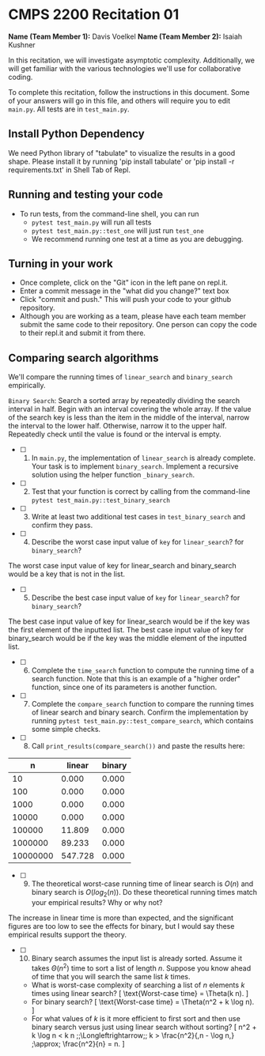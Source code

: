 # CMPS 2200  Recitation 01

**Name (Team Member 1):** Davis Voelkel
**Name (Team Member 2):** Isaiah Kushner

In this recitation, we will investigate asymptotic complexity. Additionally, we will get familiar with the various technologies we'll use for collaborative coding.

To complete this recitation, follow the instructions in this document. Some of your answers will go in this file, and others will require you to edit `main.py`. All tests are in `test_main.py`.

## Install Python Dependency

We need Python library of "tabulate" to visualize the results in a good shape. Please install it by running 'pip install tabulate' or 'pip install -r requirements.txt' in Shell Tab of Repl.  

## Running and testing your code

- To run tests, from the command-line shell, you can run
  + `pytest test_main.py` will run all tests
  + `pytest test_main.py::test_one` will just run `test_one`
  + We recommend running one test at a time as you are debugging.

## Turning in your work

- Once complete, click on the "Git" icon in the left pane on repl.it.
- Enter a commit message in the "what did you change?" text box
- Click "commit and push." This will push your code to your github repository.
- Although you are working as a team, please have each team member submit the same code to their repository. One person can copy the code to their repl.it and submit it from there.

## Comparing search algorithms

We'll compare the running times of `linear_search` and `binary_search` empirically.

`Binary Search`: Search a sorted array by repeatedly dividing the search interval in half. Begin with an interval covering the whole array. If the value of the search key is less than the item in the middle of the interval, narrow the interval to the lower half. Otherwise, narrow it to the upper half. Repeatedly check until the value is found or the interval is empty.

- [ ] 1. In `main.py`, the implementation of `linear_search` is already complete. Your task is to implement `binary_search`. Implement a recursive solution using the helper function `_binary_search`. 

- [ ] 2. Test that your function is correct by calling from the command-line `pytest test_main.py::test_binary_search`

- [ ] 3. Write at least two additional test cases in `test_binary_search` and confirm they pass.

- [ ] 4. Describe the worst case input value of `key` for `linear_search`? for `binary_search`? 

The worst case input value of key for linear_search and binary_search would be a key that is not in the list.

- [ ] 5. Describe the best case input value of `key` for `linear_search`? for `binary_search`? 

The best case input value of key for linear_search would be if the key was the first element of the inputted list. The best case input value of key for binary_search would be if the key was the middle element of the inputted list.

- [ ] 6. Complete the `time_search` function to compute the running time of a search function. Note that this is an example of a "higher order" function, since one of its parameters is another function.

- [ ] 7. Complete the `compare_search` function to compare the running times of linear search and binary search. Confirm the implementation by running `pytest test_main.py::test_compare_search`, which contains some simple checks.

- [ ] 8. Call `print_results(compare_search())` and paste the results here:

|        n |   linear |   binary |
|----------|----------|----------|
|       10 |    0.000 |    0.000 |
|      100 |    0.000 |    0.000 |
|     1000 |    0.000 |    0.000 |
|    10000 |    0.000 |    0.000 |
|   100000 |   11.809 |    0.000 |
|  1000000 |   89.233 |    0.000 |
| 10000000 |  547.728 |    0.000 |

- [ ] 9. The theoretical worst-case running time of linear search is $O(n)$ and binary search is $O(log_2(n))$. Do these theoretical running times match your empirical results? Why or why not?

The increase in linear time is more than expected, and the significant figures are too low to see the effects for binary, but I would say these empirical results support the theory.

- [ ] 10. Binary search assumes the input list is already sorted. Assume it takes $\Theta(n^2)$ time to sort a list of length $n$. Suppose you know ahead of time that you will search the same list $k$ times. 
  + What is worst-case complexity of searching a list of $n$ elements $k$ times using linear search? \[
\text{Worst-case time} = \Theta(k n).
\]
  + For binary search? \[
\text{Worst-case time} = \Theta(n^2 + k \log n).
\]
  + For what values of $k$ is it more efficient to first sort and then use binary search versus just using linear search without sorting? \[
n^2 + k \log n < k n 
\;\;\Longleftrightarrow\;\;
k > \frac{n^2}{\,n - \log n\,}
\;\approx\; \frac{n^2}{n} = n.
\]
